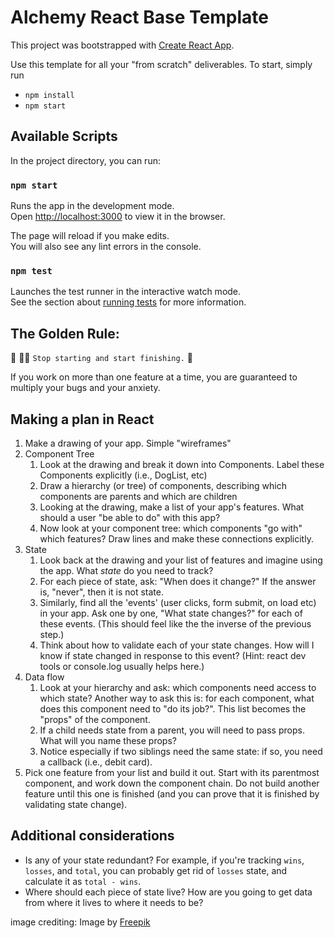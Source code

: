 # Alchemy React Base Template

This project was bootstrapped with [Create React App](https://github.com/facebook/create-react-app).

Use this template for all your "from scratch" deliverables. To start, simply run

- `npm install`
- `npm start`

## Available Scripts

In the project directory, you can run:

### `npm start`

Runs the app in the development mode.\
Open [http://localhost:3000](http://localhost:3000) to view it in the browser.

The page will reload if you make edits.\
You will also see any lint errors in the console.

### `npm test`

Launches the test runner in the interactive watch mode.\
See the section about [running tests](https://facebook.github.io/create-react-app/docs/running-tests) for more information.

## The Golden Rule:

🦸 🦸‍♂️ `Stop starting and start finishing.` 🏁

If you work on more than one feature at a time, you are guaranteed to multiply your bugs and your anxiety.

## Making a plan in React

1. Make a drawing of your app. Simple "wireframes"
1. Component Tree
   1. Look at the drawing and break it down into Components. Label these Components explicitly (i.e., DogList, etc)
   1. Draw a hierarchy (or tree) of components, describing which components are parents and which are children
   1. Looking at the drawing, make a list of your app's features. What should a user "be able to do" with this app?
   1. Now look at your component tree: which components "go with" which features? Draw lines and make these connections explicitly.
1. State
   1. Look back at the drawing and your list of features and imagine using the app. What _state_ do you need to track?
   1. For each piece of state, ask: "When does it change?" If the answer is, "never", then it is not state.
   1. Similarly, find all the 'events' (user clicks, form submit, on load etc) in your app. Ask one by one, "What state changes?" for each of these events. (This should feel like the the inverse of the previous step.)
   1. Think about how to validate each of your state changes. How will I know if state changed in response to this event? (Hint: react dev tools or console.log usually helps here.)
1. Data flow
   1. Look at your hierarchy and ask: which components need access to which state? Another way to ask this is: for each component, what does this component need to "do its job?". This list becomes the "props" of the component.
   1. If a child needs state from a parent, you will need to pass props. What will you name these props?
   1. Notice especially if two siblings need the same state: if so, you need a callback (i.e., debit card).
1. Pick one feature from your list and build it out. Start with its parentmost component, and work down the component chain. Do not build another feature until this one is finished (and you can prove that it is finished by validating state change).

## Additional considerations

- Is any of your state redundant? For example, if you're tracking `wins`, `losses`, and `total`, you can probably get rid of `losses` state, and calculate it as `total - wins`.
- Where should each piece of state live? How are you going to get data from where it lives to where it needs to be?

image crediting:
Image by <a href="https://www.freepik.com/free-vector/gradient-pastel-sky-background_13398883.htm#page=2&query=pastel%20galaxy%20wallpaper&position=2&from_view=keyword">Freepik</a>
